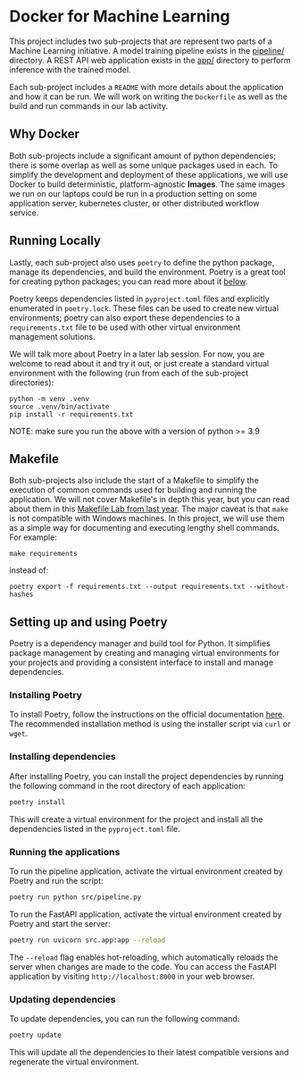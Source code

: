 # Docker for Machine Learning

This project includes two sub-projects that are represent two parts of a Machine Learning initiative. A model training pipeline exists in the [pipeline/](./pipeline/) directory. A REST API web application exists in the [app/](./app/) directory to perform inference with the trained model.

Each sub-project includes a `README` with more details about the application and how it can be run. We will work on writing the `Dockerfile` as well as the build and run commands in our lab activity.

## Why Docker

Both sub-projects include a significant amount of python dependencies; there is some overlap as well as some unique packages used in each. To simplify the development and deployment of these applications, we will use Docker to build deterministic, platform-agnostic **Images**. The same images we run on our laptops could be run in a production setting on some application server, kubernetes cluster, or other distributed workflow service.

## Running Locally

Lastly, each sub-project also uses `poetry` to define the python package, manage its dependencies, and build the environment. Poetry is a great tool for creating python packages; you can read more about it [below](#setting-up-and-using-poetry).

Poetry keeps dependencies listed in `pyproject.toml` files and explicitly enumerated in `poetry.lock`. These files can be used to create new virtual environments; poetry can also export these dependencies to a `requirements.txt` file to be used with other virtual environment management solutions.

We will talk more about Poetry in a later lab session. For now, you are welcome to read about it and try it out, or just create a standard virtual environment with the following (run from each of the sub-project directories):

```shell
python -m venv .venv
source .venv/bin/activate
pip install -r requirements.txt
```

NOTE: make sure you run the above with a version of python >= 3.9

## Makefile

Both sub-projects also include the start of a Makefile to simplify the execution of common commands used for building and running the application. We will not cover Makefile's in depth this year, but you can read about them in this [Makefile Lab from last year](https://github.com/MSIA/423-makefile-lab-activity). The major caveat is that `make` is not compatible with Windows machines. In this project, we will use them as a simple way for documenting and executing lengthy shell commands. For example:

```shell
make requirements
```

instead of:

```shell
poetry export -f requirements.txt --output requirements.txt --without-hashes
```

## Setting up and using Poetry

Poetry is a dependency manager and build tool for Python. It simplifies package management by creating and managing virtual environments for your projects and providing a consistent interface to install and manage dependencies.

### Installing Poetry

To install Poetry, follow the instructions on the official documentation [here](https://python-poetry.org/docs/#installation). The recommended installation method is using the installer script via `curl` or `wget`.

### Installing dependencies

After installing Poetry, you can install the project dependencies by running the following command in the root directory of each application:

```sh
poetry install
```

This will create a virtual environment for the project and install all the dependencies listed in the `pyproject.toml` file.

### Running the applications

To run the pipeline application, activate the virtual environment created by Poetry and run the script:

```sh
poetry run python src/pipeline.py
```

To run the FastAPI application, activate the virtual environment created by Poetry and start the server:

```sh
poetry run uvicorn src.app:app --reload
```

The `--reload` flag enables hot-reloading, which automatically reloads the server when changes are made to the code. You can access the FastAPI application by visiting `http://localhost:8000` in your web browser.

### Updating dependencies

To update dependencies, you can run the following command:

```sh
poetry update
```

This will update all the dependencies to their latest compatible versions and regenerate the virtual environment.
